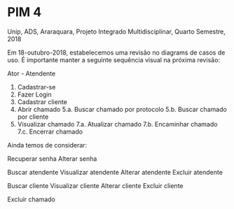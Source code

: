 # PIM 4
Unip, ADS, Araraquara, Projeto Integrado Multidisciplinar, Quarto Semestre, 2018

Em 18-outubro-2018, estabelecemos uma revisão no diagrams de casos de uso. É importante manter a seguinte sequência visual na próxima revisão:

Ator - Atendente

1. Cadastrar-se
2. Fazer Login
3. Cadastrar cliente
4. Abrir chamado
5.a. Buscar chamado por protocolo
5.b. Buscar chamado por cliente
6. Visualizar chamado
7.a. Atualizar chamado
7.b. Encaminhar chamado
7.c. Encerrar chamado

Ainda temos de considerar:

Recuperar senha
Alterar senha

Buscar atendente
Visualizar atendente
Alterar atendente
Excluir atendente

Buscar cliente
Visualizar cliente
Alterar cliente
Excluir cliente

Excluir chamado
